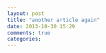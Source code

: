 ```yaml
---
layout: post
title: "another article again"
date: 2013-10-30 15:29
comments: true
categories: 
---
```

